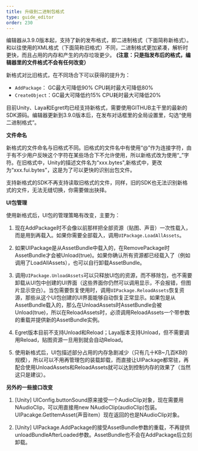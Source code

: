 ```yaml
---
title: 升级到二进制包格式
type: guide_editor
order: 230
---
```


编辑器从3.9.0版本起，支持了新的发布格式，即二进制格式（下面简称新格式）。和以往使用的XML格式（下面简称旧格式）不同，二进制格式更加紧凑，解析时更快，而且占用的内存和产生的内存垃圾更少。
**(注意：只是指发布后的格式，编辑器里的文件格式不会有任何改变）**

新格式对比旧格式，在不同场合下可以获得的提升为：
- `AddPackage`： GC最大可降低90% CPU耗时最大可降低80%
- `CreateObject`：GC最大可降低约15% CPU耗时最大可降低20%

目前Unity、Laya和Egret均已经支持新格式，需要使用GITHUB主干里的最新的SDK源码。编辑器更新到3.9.0版本后，在发布对话框里的全局设置里，勾选“使用二进制格式”。

**文件命名**

新格式的文件命名与旧格式不同。旧格式的文件名中有使用“@”作为连接字符，由于有不少用户反映这个字符在某些场合下不允许使用，所以新格式改为使用“_”字符。在旧格式中，Unity的描述文件名为“xxx.bytes",新格式中，更改为“xxx.fui.bytes"，这是为了可以更快的识别出包文件。

支持新格式的SDK不再支持读取旧格式的文件，同样，旧的SDK也无法识别新格式的文件，无法无缝切换，你需要做出抉择。

**UI包管理**

使用新格式后，UI包的管理策略有改变，主要为：
1. 现在AddPackage时不会像以前那样把全部资源（贴图、声音）一次性载入，而是用到再载入。如果你需要全部载入，调用`UIPackage.LoadAllAssets`。

2. 如果UIPackage是从AssetBundle中载入的，在RemovePackage时AssetBundle才会被Unload(true)。如果你确认所有资源都已经载入了（例如调用了LoadAllAssets），也可以自行卸载AssetBundle。

3. 调用`UIPackage.UnloadAssets`可以只释放UI包的资源，而不移除包，也不需要卸载从UI包中创建的UI界面（这些界面你仍然可以调用显示，不会报错，但图片显示空白）。当包需要恢复使用时，调用`UIPackage.ReloadAssets`恢复资源，那些从这个UI包创建的UI界面能够自动恢复正常显示。如果包是从AssetBundle载入的，那么在UnloadAssets时AssetBundle会被Unload(true)，所以在ReloadAssets时，必须调用ReloadAssets一个带参数的重载并提供新的AssetBundle实例。

4. Egret版本目前不支持Unload和Reload；Laya版本支持Unload，但不需要调用Reload，贴图资源一旦用到就会自动Reload。

5. 使用新格式后，UI包描述部分占用的内存急剧减少（只有几十KB~几百KB的规模），所以可以不用再管理包的装载卸载，而直接让UIPackage都常驻，再配合使用UnloadAssets和ReloadAssets就可以达到控制内存的效果了（当然这只是建议）。

**另外的一些接口改变**

1. [Unity] UIConfig.buttonSound原来接受一个AudioClip对象，现在需要用NAudioClip，可以用直接用new NAudioClip(audioClip)包装。UIPacakge.GetItemAsset(声音item）现在返回的也是NAudioClip对象。

2. [Unity] UIPackage.AddPackage的接受AssetBundle参数的重载，不再提供unloadBundleAfterLoaded参数。AssetBundle也不会在AddPackage后立刻卸载。